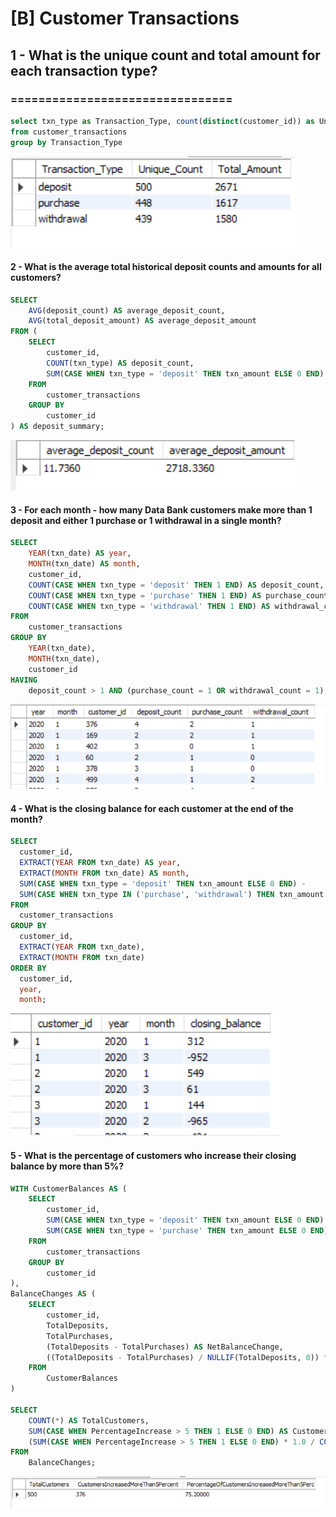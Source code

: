 
# [B] Customer Transactions

## 1 - What is the unique count and total amount for each transaction type?

### ================================

```sql
select txn_type as Transaction_Type, count(distinct(customer_id)) as Unique_Count, count(txn_type) as Total_Amount
from customer_transactions
group by Transaction_Type

```

![Result](../Screenshots_Outputs/PART_B_1_Cropped.png)

#### 2 - What is the average total historical deposit counts and amounts for all customers?

```sql
SELECT 
    AVG(deposit_count) AS average_deposit_count,
    AVG(total_deposit_amount) AS average_deposit_amount
FROM (
    SELECT 
        customer_id,
        COUNT(txn_type) AS deposit_count,
        SUM(CASE WHEN txn_type = 'deposit' THEN txn_amount ELSE 0 END) AS total_deposit_amount
    FROM 
        customer_transactions
    GROUP BY 
        customer_id
) AS deposit_summary;

```
![Result](../Screenshots_Outputs/PART_B_2_Cropped.png)

#### 3 - For each month - how many Data Bank customers make more than 1 deposit and either 1 purchase or 1 withdrawal in a single month?


```sql
SELECT
    YEAR(txn_date) AS year,
    MONTH(txn_date) AS month,
    customer_id,
    COUNT(CASE WHEN txn_type = 'deposit' THEN 1 END) AS deposit_count,
    COUNT(CASE WHEN txn_type = 'purchase' THEN 1 END) AS purchase_count,
    COUNT(CASE WHEN txn_type = 'withdrawal' THEN 1 END) AS withdrawal_count
FROM
    customer_transactions
GROUP BY
    YEAR(txn_date),
    MONTH(txn_date),
    customer_id
HAVING
    deposit_count > 1 AND (purchase_count = 1 OR withdrawal_count = 1); 

```

![Result](../Screenshots_Outputs/PART_B_3_Cropped.png)

#### 4 - What is the closing balance for each customer at the end of the month?


```sql
SELECT
  customer_id,
  EXTRACT(YEAR FROM txn_date) AS year,
  EXTRACT(MONTH FROM txn_date) AS month,
  SUM(CASE WHEN txn_type = 'deposit' THEN txn_amount ELSE 0 END) - 
  SUM(CASE WHEN txn_type IN ('purchase', 'withdrawal') THEN txn_amount ELSE 0 END) AS closing_balance
FROM
  customer_transactions
GROUP BY
  customer_id,
  EXTRACT(YEAR FROM txn_date),
  EXTRACT(MONTH FROM txn_date)
ORDER BY
  customer_id,
  year,
  month;

```
![Result](../Screenshots_Outputs/PART_B_4_Cropped.png)

#### 5 - What is the percentage of customers who increase their closing balance by more than 5%?


```sql
WITH CustomerBalances AS (
    SELECT
        customer_id,
        SUM(CASE WHEN txn_type = 'deposit' THEN txn_amount ELSE 0 END) AS TotalDeposits,
        SUM(CASE WHEN txn_type = 'purchase' THEN txn_amount ELSE 0 END) AS TotalPurchases
    FROM
        customer_transactions
    GROUP BY
        customer_id
),
BalanceChanges AS (
    SELECT
        customer_id,
        TotalDeposits,
        TotalPurchases,
        (TotalDeposits - TotalPurchases) AS NetBalanceChange,
        ((TotalDeposits - TotalPurchases) / NULLIF(TotalDeposits, 0)) * 100 AS PercentageIncrease
    FROM
        CustomerBalances
)

SELECT
    COUNT(*) AS TotalCustomers,
    SUM(CASE WHEN PercentageIncrease > 5 THEN 1 ELSE 0 END) AS CustomersIncreasedMoreThan5Percent,
    (SUM(CASE WHEN PercentageIncrease > 5 THEN 1 ELSE 0 END) * 1.0 / COUNT(*)) * 100 AS PercentageOfCustomersIncreasedMoreThan5Percent
FROM
    BalanceChanges;

```

![Result](../Screenshots_Outputs/PART_B_5_Cropped.png)